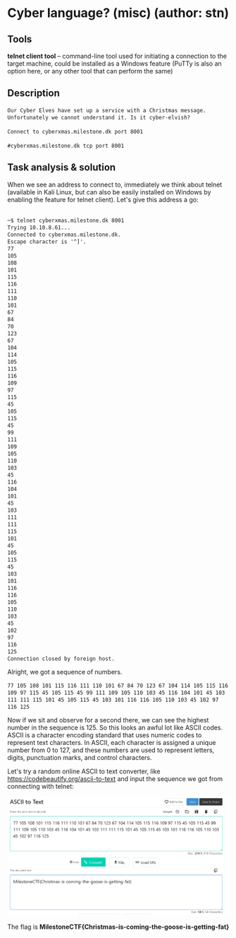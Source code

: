 # Cyber language? (misc) (author: stn)

## Tools

**telnet client tool** – command-line tool used for initiating a connection to the target machine, could be installed as a Windows feature (PuTTy is also an option here, or any other tool that can perform the same)

## Description

```shell
Our Cyber Elves have set up a service with a Christmas message. Unfortunately we cannot understand it. Is it cyber-elvish?

Connect to cyberxmas.milestone.dk port 8001

#cyberxmas.milestone.dk tcp port 8001
```

## Task analysis & solution

When we see an address to connect to, immediately we think about telnet (available in Kali Linux, but can also be easily installed on Windows by enabling the feature for telnet client). Let's give this address a go:

```shell

─$ telnet cyberxmas.milestone.dk 8001
Trying 10.10.8.61...
Connected to cyberxmas.milestone.dk.
Escape character is '^]'.
77                                                                                                                         
105
108
101
115
116
111
110
101
67
84
70
123
67
104
114
105
115
116
109
97
115
45
105
115
45
99
111
109
105
110
103
45
116
104
101
45
103
111
111
115
101
45
105
115
45
103
101
116
116
105
110
103
45
102
97
116
125
Connection closed by foreign host.

```

Alright, we got a sequence of numbers.

```
77 105 108 101 115 116 111 110 101 67 84 70 123 67 104 114 105 115 116 109 97 115 45 105 115 45 99 111 109 105 110 103 45 116 104 101 45 103 111 111 115 101 45 105 115 45 103 101 116 116 105 110 103 45 102 97 116 125
```

Now if we sit and observe for a second there, we can see the highest number in the sequence is 125. So this looks an awful lot like ASCII codes. ASCII is a character encoding standard that uses numeric codes to represent text characters. In ASCII, each character is assigned a unique number from 0 to 127, and these numbers are used to represent letters, digits, punctuation marks, and control characters.

Let's try a random online ASCII to text converter, like https://codebeautify.org/ascii-to-text and input the sequence we got from connecting with telnet:

![Image Preview](1.png)

The flag is **MilestoneCTF{Christmas-is-coming-the-goose-is-getting-fat}**